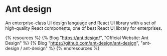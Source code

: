 # Ant design

An enterprise-class UI design language and React UI library with a set of high-quality React components, one of best React UI library for enterprises.

{% resources %}
  {% Blog "https://ant.design/", "Official Website: Ant Design" %}
  {% Blog "https://github.com/ant-design/ant-design", "ant-design / ant-design" %}
{% endresources %}


